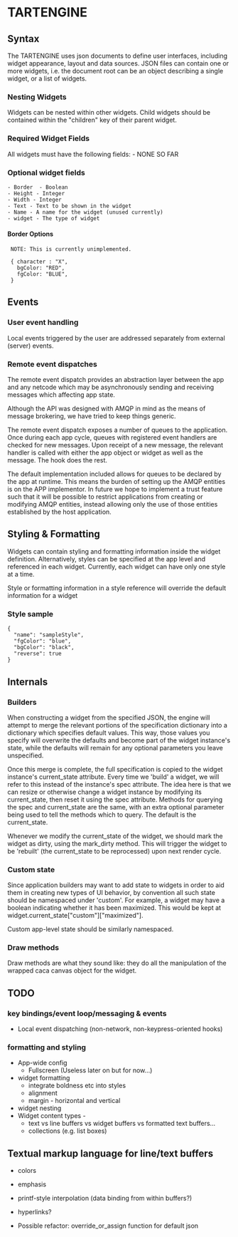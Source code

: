 # TARTENGINE

## Syntax

The TARTENGINE uses json documents to define user interfaces, including widget appearance, layout and data sources.
JSON files can contain one or more widgets, i.e. the document root can be an object describing a single widget, or a list of widgets.

### Nesting Widgets

Widgets can be nested within other widgets. Child widgets should be contained within the "children" key of their parent widget.

### Required Widget Fields

All widgets must have the following fields:
    - NONE SO FAR

### Optional widget fields

    - Border  - Boolean
    - Height - Integer
    - Width - Integer
    - Text - Text to be shown in the widget
    - Name - A name for the widget (unused currently)
    - widget - The type of widget

#### Border Options

     NOTE: This is currently unimplemented.

     { character : "X",
       bgColor: "RED",
       fgColor: "BLUE",
     }

## Events

### User event handling

Local events triggered by the user are addressed separately from external (server) events.

### Remote event dispatches

The remote event dispatch provides an abstraction layer between the app and any netcode which may be asynchronously sending and receiving messages which affecting app state.

Although the API was designed with AMQP in mind as the means of message brokering, we have tried to keep things generic.

The remote event dispatch exposes a number of queues to the application. Once during each app cycle, queues with registered event handlers are checked for new messages. Upon receipt of a new message, the relevant handler is called with either the app object or widget as well as the message. The hook does the rest.

The default implementation included allows for queues to be declared by the app at runtime. This means the burden of setting up the AMQP entities is on the APP implementor. In future we hope to implement a trust feature such that it will be possible to restrict applications from creating or modifying AMQP entities, instead allowing only the use of those entities established by the host application.

## Styling & Formatting

Widgets can contain styling and formatting information inside the widget definition. Alternatively, styles can be specified at the app level and referenced in each widget. Currently, each widget can have only one style at a time.

Style or formatting information in a style reference will override the default information for a widget

### Style sample
    {
      "name": "sampleStyle",
      "fgColor": "blue",
      "bgColor": "black",
      "reverse": true
    }

## Internals

### Builders

When constructing a widget from the specified JSON, the engine will attempt to merge the relevant portions of the specification dictionary into a dictionary which specifies default values. This way, those values you specify will overwrite the defaults and become part of the widget instance's state, while the defaults will remain for any optional parameters you leave unspecified.

Once this merge is complete, the full specification is copied to the widget instance's current_state attribute. Every time we 'build' a widget, we will refer to this instead of the instance's spec attribute. The idea here is that we can resize or otherwise change a widget instance by modifying its current_state, then reset it using the spec attribute. Methods for querying the spec and current_state are the same, with an extra optional parameter being used to tell the methods which to query. The default is the current_state.

Whenever we modify the current_state of the widget, we should mark the widget as dirty, using the mark_dirty method. This will trigger the widget to be 'rebuilt' (the current_state to be reprocessed) upon next render cycle.

### Custom state

Since application builders may want to add state to widgets in order to aid them in creating new types of UI behavior, by convention all such state should be namespaced under 'custom'. For example, a widget may have a boolean indicating whether it has been maximized. This would be kept at widget.current_state["custom"]["maximized"].

Custom app-level state should be similarly namespaced.

### Draw methods

Draw methods are what they sound like: they do all the manipulation of the wrapped caca canvas object for the widget.

## TODO

### key bindings/event loop/messaging & events
 - Local event dispatching (non-network, non-keypress-oriented hooks)

### formatting and styling
- App-wide config
    - Fullscreen (Useless later on but for now...)
- widget formatting
  - integrate boldness etc into styles
  - alignment
  - margin - horizontal and vertical
- widget nesting
- Widget content types -
  - text vs line buffers vs widget buffers vs formatted text buffers...
  - collections (e.g. list boxes)

## Textual markup language for line/text buffers
- colors
- emphasis
- printf-style interpolation (data binding from within buffers?)
- hyperlinks?

- Possible refactor: override_or_assign function for default json